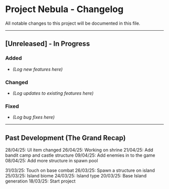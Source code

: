 # Project Nebula - Changelog

All notable changes to this project will be documented in this file.

---

## [Unreleased] - In Progress

### Added
- *(Log new features here)*

### Changed
- *(Log updates to existing features here)*

### Fixed
- *(Log bug fixes here)*

---

## Past Development (The Grand Recap)

28/04/25: UI item changed
26/04/25: Working on shrine
21/04/25: Add bandit camp and castle structure
09/04/25: Add enemies in to the game
08/04/25: Add more structure in spawn pool

31/03/25: Touch on base combat
26/03/25: Spawn a structure on island
25/03/25: Island biome
24/03/25: Island type
20/03/25: Base Island generation
18/03/25: Start project 
